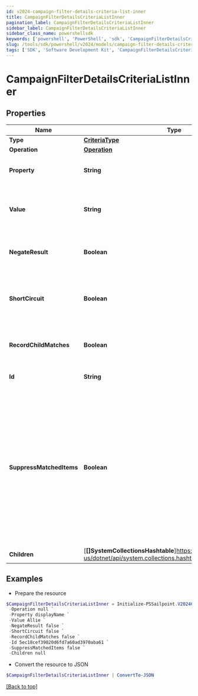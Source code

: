 ```yaml
---
id: v2024-campaign-filter-details-criteria-list-inner
title: CampaignFilterDetailsCriteriaListInner
pagination_label: CampaignFilterDetailsCriteriaListInner
sidebar_label: CampaignFilterDetailsCriteriaListInner
sidebar_class_name: powershellsdk
keywords: ['powershell', 'PowerShell', 'sdk', 'CampaignFilterDetailsCriteriaListInner', 'V2024CampaignFilterDetailsCriteriaListInner'] 
slug: /tools/sdk/powershell/v2024/models/campaign-filter-details-criteria-list-inner
tags: ['SDK', 'Software Development Kit', 'CampaignFilterDetailsCriteriaListInner', 'V2024CampaignFilterDetailsCriteriaListInner']
---
```



# CampaignFilterDetailsCriteriaListInner

## Properties

Name | Type | Description | Notes
------------ | ------------- | ------------- | -------------
**Type** | [**CriteriaType**](criteria-type) |  | [required]
**Operation** | [**Operation**](operation) |  | [optional] 
**Property** | **String** | Specified key from the type of criteria. | [required]
**Value** | **String** | Value for the specified key from the type of criteria. | [required]
**NegateResult** | **Boolean** | If true, the filter will negate the result of the criteria. | [optional] [default to $false]
**ShortCircuit** | **Boolean** | If true, the filter will short circuit the evaluation of the criteria. | [optional] [default to $false]
**RecordChildMatches** | **Boolean** | If true, the filter will record child matches for the criteria. | [optional] [default to $false]
**Id** | **String** | The unique ID of the criteria. | [optional] 
**SuppressMatchedItems** | **Boolean** | If this value is true, then matched items will not only be excluded from the campaign, they will also not have archived certification items created.  Such items will not appear in the exclusion report.  | [optional] [default to $false]
**Children** | [**[]SystemCollectionsHashtable**]https://learn.microsoft.com/en-us/dotnet/api/system.collections.hashtable?view=net-9.0 | List of child criteria. | [optional] 

## Examples

- Prepare the resource
```powershell
$CampaignFilterDetailsCriteriaListInner = Initialize-PSSailpoint.V2024CampaignFilterDetailsCriteriaListInner  -Type null `
 -Operation null `
 -Property displayName `
 -Value Allie `
 -NegateResult false `
 -ShortCircuit false `
 -RecordChildMatches false `
 -Id 5ec18cef39020d6fd7a60ad3970aba61 `
 -SuppressMatchedItems false `
 -Children null
```

- Convert the resource to JSON
```powershell
$CampaignFilterDetailsCriteriaListInner | ConvertTo-JSON
```


[[Back to top]](#) 

